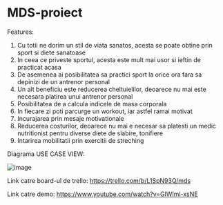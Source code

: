 # MDS-proiect

Features:

1) Cu totii ne dorim un stil de viata sanatos, acesta se poate obtine prin sport si diete sanatoase
2) In ceea ce priveste sportul, acesta este mult mai usor si ieftin de practicat acasa
3) De asemenea ai posibilitatea sa practici sport la orice ora fara sa depinizi de un antrenor personal
4) Un alt beneficiu este reducerea cheltuielilor, deoarece nu mai este necesara platirea unui antrenor personal
5) Posibilitatea de a calcula indicele de masa corporala
6) In fiecare zi poti parcurge un workout, iar astfel ramai motivat
7) Incurajarea prin mesaje motivationale
8) Reducerea costurilor, deoarece nu mai e necesar sa platesti un medic nutritionist pentru diverse diete de slabire, tonifiere
9) Intarirea mobilitatii prin exercitii de streching

Diagrama USE CASE VIEW:

![image](https://user-images.githubusercontent.com/58784210/121648137-d65d9480-ca9f-11eb-8d0d-8beffcea8421.png)

Link catre board-ul de trello: https://trello.com/b/L1SpN93Q/mds

Link catre demo: https://www.youtube.com/watch?v=GlWIml-xsNE
